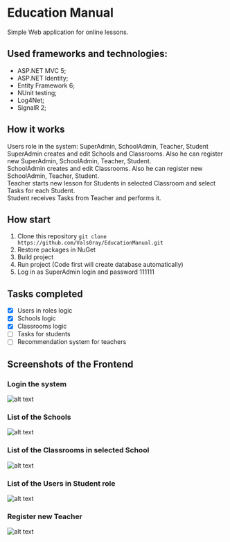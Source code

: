 # Education Manual

Simple Web application for online lessons.

## Used frameworks and technologies:
- ASP.NET MVC 5;
- ASP.NET Identity;
- Entity Framework 6;
- NUnit testing;
- Log4Net;
- SignalR 2;

## How it works
Users role in the system: SuperAdmin, SchoolAdmin, Teacher, Student <br />
SuperAdmin creates and edit Schools and Classrooms. Also he can register new SuperAdmin, SchoolAdmin, Teacher, Student. <br />
SchoolAdmin creates and edit Classrooms. Also he can register new SchoolAdmin, Teacher, Student. <br />
Teacher starts new lesson for Students in selected Classroom and select Tasks for each Student. <br />
Student receives Tasks from Teacher and performs it.

## How start

1. Clone this repository
`git clone https://github.com/Vals0ray/EducationManual.git`
2. Restore packages in NuGet 
3. Build project
4. Run project (Code first will create database automatically)
5. Log in as SuperAdmin login and password 111111

## Tasks completed

- [x] Users in roles logic
- [x] Schools logic
- [x] Classrooms logic
- [ ] Tasks for students
- [ ] Recommendation system for teachers

## Screenshots of the Frontend

### Login the system
![alt text](https://i.imgur.com/32NgYkZ.jpg)
### List of the Schools
![alt text](https://i.imgur.com/Lz2ELIQ.jpg)
### List of the Classrooms in selected School
![alt text](https://i.imgur.com/zfVtXxt.jpg)
### List of the Users in Student role
![alt text](https://i.imgur.com/f6Ro4km.jpg)
### Register new Teacher
![alt text](https://i.imgur.com/35JcwEo.jpg)
